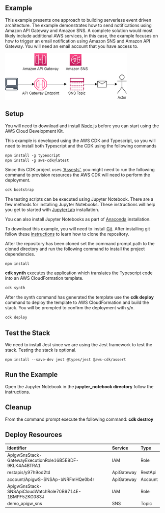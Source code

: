 ## Example
This example presents one approach to building serverless event driven architecture.  The example demonstrates how to send notifications using Amazon API Gateway and Amazon SNS. A complete solution would most likely include additional AWS services, in this case, the example focuses on how to trigger an email notification using Amazon SNS and Amazon API Gateway. You will need an email account that you have access to.

![architecture](./images/architecture_1.png "Architecture")

## Setup

You will need to download and install [Node.js](https://nodejs.org/en/download/) before you can start using the AWS Cloud Development Kit.

This example is developed using the AWS CDK and Typescript, so you will need to install both Typescript and the CDK using the following commands
```
npm install -g typescript
npm install -g aws-cdk@latest
```
Since this CDK project uses ['Assests'](https://docs.aws.amazon.com/cdk/latest/guide/assets.html), you might need to run the following command to provision resources the AWS CDK will need to perform the deployment.

```bash
cdk bootstrap
```

The testing scripts can be executed using Jupyter Notebook. There are a few methods for installing Jupyter Notebooks. These instructions will help you get to started with [JupyterLab](https://jupyter.org/install) installation.

You can also install Jupyter Notebooks as part of [Anaconda](https://docs.anaconda.com/anaconda/install/index.html) installation.

To download this example, you will need to install [Git](https://github.com/git-guides/install-git). After installing git follow these [instructions](https://github.com/git-guides/git-clone) to learn how to clone the repository.

After the repository has been cloned set the command prompt path to the cloned directory and run the following command to install the project dependencies.

```bash
npm install
```

**cdk synth** executes the application which translates the Typescript code into an AWS CloudFormation template.

```bash
cdk synth
```

After the synth command has generated the template use the  **cdk deploy** command to deploy the template to AWS CloudFormation and build the stack. You will be prompted to confirm the deployment with y/n.

```bash
cdk deploy
```
## Test the Stack
We need to install Jest since we are using the Jest framework to test the stack. Testing the stack is optional.
```
npm install --save-dev jest @types/jest @aws-cdk/assert
```

## Run the Example
Open the Jupyter Notebook in the **jupyter_notebook directory** follow the instructions.

## Cleanup
From the command prompt execute the following command: **cdk destroy**

## Deploy Resources
|	Identifier	|	Service	|	Type	|
|	:---	|	:---	|	:---	|
ApigwSnsStack-GatewayExecutionRole16B5E8DF-9KLK4A4BTRA1	|	IAM |	Role
restapis/y97h9od2td	|	ApiGateway |	RestApi
account/ApigwS-SNSAp-bNRFmHQe0b4r	|	ApiGateway |	Account
ApigwSnsStack-SNSApiCloudWatchRole70B9714E-1BMPF5ZKG083J	|	IAM |	Role
demo_apigw_sns	|	SNS |	Topic
